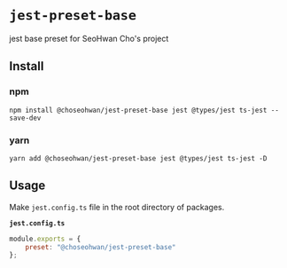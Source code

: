 # `jest-preset-base`

jest base preset for SeoHwan Cho's project

## Install

### npm
```shell
npm install @choseohwan/jest-preset-base jest @types/jest ts-jest --save-dev
```

### yarn
```shell
yarn add @choseohwan/jest-preset-base jest @types/jest ts-jest -D
```

## Usage

Make `jest.config.ts` file in the root directory of packages.

**`jest.config.ts`**
```javascript
module.exports = {
    preset: "@choseohwan/jest-preset-base"
};
```
